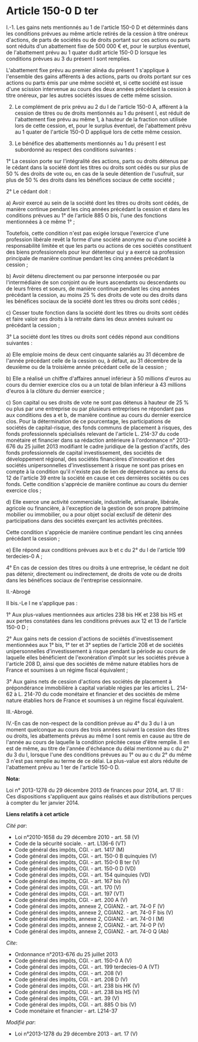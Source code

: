 # Article 150-0 D ter

I.-1. Les gains nets mentionnés au 1 de l'article 150-0 D et déterminés dans les conditions prévues au même article retirés
de la cession à titre onéreux d'actions, de parts de sociétés ou de droits portant sur ces actions ou parts sont réduits d'un
abattement fixe de 500 000 € et, pour le surplus éventuel, de l'abattement prévu au 1 quater dudit article 150-0 D lorsque
les conditions prévues au 3 du présent I sont remplies. 

L'abattement fixe prévu au premier alinéa du présent 1 s'applique à l'ensemble des gains afférents à des actions, parts ou
droits portant sur ces actions ou parts émis par une même société et, si cette société est issue d'une scission intervenue au
cours des deux années précédant la cession à titre onéreux, par les autres sociétés issues de cette même scission. 

2. Le complément de prix prévu au 2 du I de l'article 150-0 A, afférent à la cession de titres ou de droits mentionnés au 1
du présent I, est réduit de l'abattement fixe prévu au même 1, à hauteur de la fraction non utilisée lors de cette cession,
et, pour le surplus éventuel, de l'abattement prévu au 1 quater de l'article 150-0 D appliqué lors de cette même cession. 

3. Le bénéfice des abattements mentionnés au 1 du présent I est subordonné au respect des conditions suivantes : 

1° La cession porte sur l'intégralité des actions, parts ou droits détenus par le cédant dans la société dont les titres ou
droits sont cédés ou sur plus de 50 % des droits de vote ou, en cas de la seule détention de l'usufruit, sur plus de 50 % des
droits dans les bénéfices sociaux de cette société ; 

2° Le cédant doit : 

a) Avoir exercé au sein de la société dont les titres ou droits sont cédés, de manière continue pendant les cinq années
précédant la cession et dans les conditions prévues au 1° de l'article 885 O bis, l'une des fonctions mentionnées à ce même
1° ; 

Toutefois, cette condition n'est pas exigée lorsque l'exercice d'une profession libérale revêt la forme d'une société anonyme
ou d'une société à responsabilité limitée et que les parts ou actions de ces sociétés constituent des biens professionnels
pour leur détenteur qui y a exercé sa profession principale de manière continue pendant les cinq années précédant la
cession ; 

b) Avoir détenu directement ou par personne interposée ou par l'intermédiaire de son conjoint ou de leurs ascendants ou
descendants ou de leurs frères et soeurs, de manière continue pendant les cinq années précédant la cession, au moins 25 % des
droits de vote ou des droits dans les bénéfices sociaux de la société dont les titres ou droits sont cédés ; 

c) Cesser toute fonction dans la société dont les titres ou droits sont cédés et faire valoir ses droits à la retraite dans
les deux années suivant ou précédant la cession ; 

3° La société dont les titres ou droits sont cédés répond aux conditions suivantes : 

a) Elle emploie moins de deux cent cinquante salariés au 31 décembre de l'année précédant celle de la cession ou, à défaut,
au 31 décembre de la deuxième ou de la troisième année précédant celle de la cession ; 

b) Elle a réalisé un chiffre d'affaires annuel inférieur à 50 millions d'euros au cours du dernier exercice clos ou a un
total de bilan inférieur à 43 millions d'euros à la clôture du dernier exercice ; 

c) Son capital ou ses droits de vote ne sont pas détenus à hauteur de 25 % ou plus par une entreprise ou par plusieurs
entreprises ne répondant pas aux conditions des a et b, de manière continue au cours du dernier exercice clos. Pour la
détermination de ce pourcentage, les participations de sociétés de capital-risque, des fonds communs de placement à risques,
des fonds professionnels spécialisés relevant de l'article L. 214-37 du code monétaire et financier dans sa rédaction
antérieure à l'ordonnance n° 2013-676 du 25 juillet 2013 modifiant le cadre juridique de la gestion d'actifs, des fonds
professionnels de capital investissement, des sociétés de développement régional, des sociétés financières d'innovation et
des sociétés unipersonnelles d'investissement à risque ne sont pas prises en compte à la condition qu'il n'existe pas de lien
de dépendance au sens du 12 de l'article 39 entre la société en cause et ces dernières sociétés ou ces fonds. Cette condition
s'apprécie de manière continue au cours du dernier exercice clos ; 

d) Elle exerce une activité commerciale, industrielle, artisanale, libérale, agricole ou financière, à l'exception de la
gestion de son propre patrimoine mobilier ou immobilier, ou a pour objet social exclusif de détenir des participations dans
des sociétés exerçant les activités précitées. 

Cette condition s'apprécie de manière continue pendant les cinq années précédant la cession ; 

e) Elle répond aux conditions prévues aux b et c du 2° du I de l'article 199 terdecies-0 A ; 

4° En cas de cession des titres ou droits à une entreprise, le cédant ne doit pas détenir, directement ou indirectement, de
droits de vote ou de droits dans les bénéfices sociaux de l'entreprise cessionnaire. 

II.-Abrogé 

II bis.-Le I ne s'applique pas : 

1° Aux plus-values mentionnées aux articles 238 bis HK et 238 bis HS et aux pertes constatées dans les conditions prévues aux
12 et 13 de l'article 150-0 D ; 

2° Aux gains nets de cession d'actions de sociétés d'investissement mentionnées aux 1° bis, 1° ter et 3° septies de l'article
208 et de sociétés unipersonnelles d'investissement à risque pendant la période au cours de laquelle elles bénéficient de
l'exonération d'impôt sur les sociétés prévue à l'article 208 D, ainsi que des sociétés de même nature établies hors de
France et soumises à un régime fiscal équivalent ; 

3° Aux gains nets de cession d'actions des sociétés de placement à prépondérance immobilière à capital variable régies par
les articles L. 214-62 à L. 214-70 du code monétaire et financier et des sociétés de même nature établies hors de France et
soumises à un régime fiscal équivalent. 

III.-Abrogé. 

IV.-En cas de non-respect de la condition prévue au 4° du 3 du I à un moment quelconque au cours des trois années suivant la
cession des titres ou droits, les abattements prévus au même I sont remis en cause au titre de l'année au cours de laquelle
la condition précitée cesse d'être remplie. Il en est de même, au titre de l'année d'échéance du délai mentionné au c du 2°
du 3 du I, lorsque l'une des conditions prévues au 1° ou au c du 2° du même 3 n'est pas remplie au terme de ce délai. La
plus-value est alors réduite de l'abattement prévu au 1 ter de l'article 150-0 D.

**Nota:**

Loi n° 2013-1278 du 29 décembre 2013 de finances pour 2014, art. 17 III : Ces dispositions s'appliquent aux gains réalisés et
aux distributions perçues à compter du 1er janvier 2014.

**Liens relatifs à cet article**

_Cité par_:

  - Loi n°2010-1658 du 29 décembre 2010 - art. 58 (V)
  - Code de la sécurité sociale. - art. L136-6 (VT)
  - Code général des impôts, CGI. - art. 1417 (M)
  - Code général des impôts, CGI. - art. 150-0 B quinquies (V)
  - Code général des impôts, CGI. - art. 150-0 B ter (V)
  - Code général des impôts, CGI. - art. 150-0 D (VD)
  - Code général des impôts, CGI. - art. 154 quinquies (VD)
  - Code général des impôts, CGI. - art. 167 bis (V)
  - Code général des impôts, CGI. - art. 170 (V)
  - Code général des impôts, CGI. - art. 197 (VT)
  - Code général des impôts, CGI. - art. 200 A (V)
  - Code général des impôts, annexe 2, CGIAN2. - art. 74-0 F (V)
  - Code général des impôts, annexe 2, CGIAN2. - art. 74-0 F bis (V)
  - Code général des impôts, annexe 2, CGIAN2. - art. 74-0 I (M)
  - Code général des impôts, annexe 2, CGIAN2. - art. 74-0 P (V)
  - Code général des impôts, annexe 2, CGIAN2. - art. 74-0 Q (Ab)

_Cite_:

  - Ordonnance n°2013-676 du 25 juillet 2013
  - Code général des impôts, CGI. - art. 150-0 A (V)
  - Code général des impôts, CGI. - art. 199 terdecies-0 A (VT)
  - Code général des impôts, CGI. - art. 208 (V)
  - Code général des impôts, CGI. - art. 208 D (V)
  - Code général des impôts, CGI. - art. 238 bis HK (V)
  - Code général des impôts, CGI. - art. 238 bis HS (V)
  - Code général des impôts, CGI. - art. 39 (V)
  - Code général des impôts, CGI. - art. 885 O bis (V)
  - Code monétaire et financier - art. L214-37

_Modifié par_:

  - Loi n°2013-1278 du 29 décembre 2013 - art. 17 (V)
